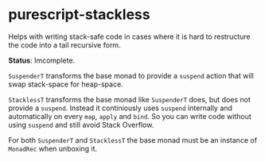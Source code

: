 # purescript-stackless

Helps with writing stack-safe code in cases where it is hard to restructure the code into a tail recursive form.

**Status**: Imcomplete.

```SuspenderT``` transforms the base monad to provide a ```suspend``` action that will swap stack-space for heap-space.

```StacklessT``` transforms the base monad like ```SuspenderT``` does, but does not provide a ```suspend```.
Instead it continiously uses ```suspend``` internally and automatically on every ```map```, ```apply``` and ```bind```.
So you can write code without using ```suspend``` and still avoid Stack Overflow.

For both ```SuspenderT``` and ```StacklessT``` the base monad must be an instance of ```MonadRec``` when unboxing it.
